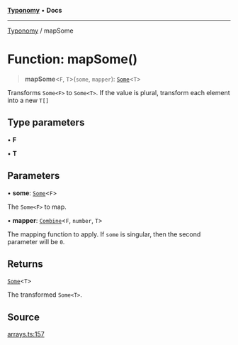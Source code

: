 [**Typonomy**](../README.md) • **Docs**

***

[Typonomy](../globals.md) / mapSome

# Function: mapSome()

> **mapSome**\<`F`, `T`\>(`some`, `mapper`): [`Some`](../type-aliases/Some.md)\<`T`\>

Transforms `Some<F>` to `Some<T>`.
If the value is plural, transform each element into a new `T[]`

## Type parameters

• **F**

• **T**

## Parameters

• **some**: [`Some`](../type-aliases/Some.md)\<`F`\>

The `Some<F>` to map.

• **mapper**: [`Combine`](../type-aliases/Combine.md)\<`F`, `number`, `T`\>

The mapping function to apply. If `some` is singular, then the second parameter will be `0`.

## Returns

[`Some`](../type-aliases/Some.md)\<`T`\>

The transformed `Some<T>`.

## Source

[arrays.ts:157](https://github.com/softcraft-development/typonomy/blob/bb883dcb7a2044dc6d2e6edeb73029aeebd91383/src/arrays.ts#L157)
